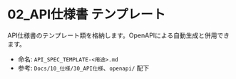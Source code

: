 # 02_API仕様書 テンプレート

API仕様書のテンプレート類を格納します。OpenAPIによる自動生成と併用できます。

- 命名: `API_SPEC_TEMPLATE-<用途>.md`
- 参考: `Docs/10_仕様/30_API仕様`、`openapi/` 配下
